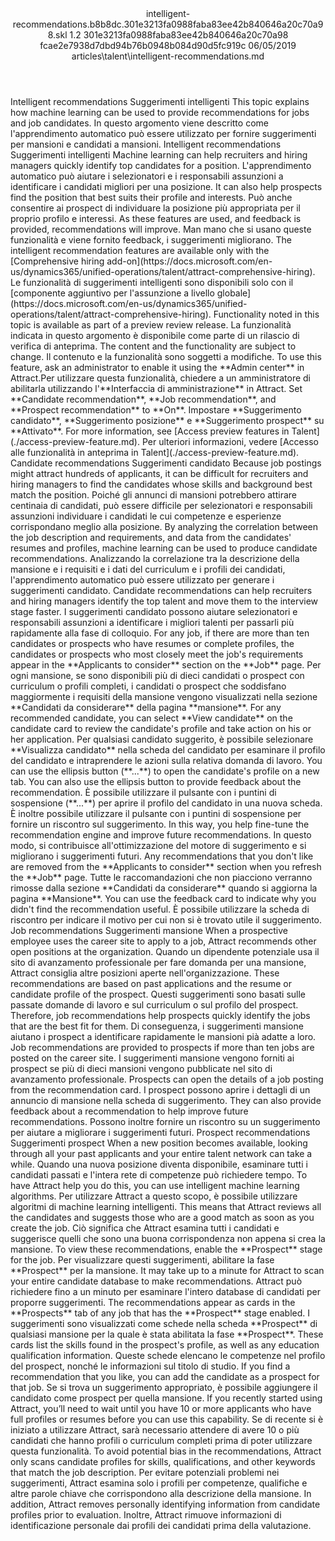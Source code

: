 <?xml version="1.0" encoding="UTF-8"?>
<xliff xmlns:logoport="urn:logoport:xliffeditor:xliff-extras:1.0" xmlns:xsi="http://www.w3.org/2001/XMLSchema-instance" xmlns="urn:oasis:names:tc:xliff:document:1.2" xmlns:xliffext="urn:microsoft:content:schema:xliffextensions" version="1.2" xsi:schemaLocation="urn:oasis:names:tc:xliff:document:1.2 xliff-core-1.2-transitional.xsd">
  <file datatype="xml" source-language="en-US" original="intelligent-recommendations.md" target-language="it-IT">
    <header>
      <tool tool-company="Microsoft" tool-version="1.0-d915bc8" tool-name="mdxliff" tool-id="mdxliff"/>
      <xliffext:skl_file_name>intelligent-recommendations.b8b8dc.301e3213fa0988faba83ee42b840646a20c70a98.skl</xliffext:skl_file_name>
      <xliffext:version>1.2</xliffext:version>
      <xliffext:ms.openlocfilehash>301e3213fa0988faba83ee42b840646a20c70a98</xliffext:ms.openlocfilehash>
      <xliffext:ms.sourcegitcommit>fcae2e7938d7dbd94b76b0948b084d90d5fc919c</xliffext:ms.sourcegitcommit>
      <xliffext:ms.lasthandoff>06/05/2019</xliffext:ms.lasthandoff>
      <xliffext:ms.openlocfilepath>articles\talent\intelligent-recommendations.md</xliffext:ms.openlocfilepath>
    </header>
    <body>
      <group extype="content" id="content">
        <trans-unit xml:space="preserve" translate="yes" id="101" restype="x-metadata">
          <source>Intelligent recommendations</source>
        <target logoport:matchpercent="101" state="translated" state-qualifier="leveraged-tm">Suggerimenti intelligenti</target></trans-unit>
        <trans-unit xml:space="preserve" translate="yes" id="102" restype="x-metadata">
          <source>This topic explains how machine learning can be used to provide recommendations for jobs and job candidates.</source>
        <target logoport:matchpercent="101" state="translated" state-qualifier="leveraged-tm">In questo argomento viene descritto come l'apprendimento automatico può essere utilizzato per fornire suggerimenti per mansioni e candidati a mansioni.</target></trans-unit>
        <trans-unit xml:space="preserve" translate="yes" id="103">
          <source>Intelligent recommendations</source>
        <target logoport:matchpercent="101" state="translated" state-qualifier="leveraged-tm">Suggerimenti intelligenti</target></trans-unit>
        <trans-unit xml:space="preserve" translate="yes" id="104">
          <source>Machine learning can help recruiters and hiring managers quickly identify top candidates for a position.</source>
        <target logoport:matchpercent="101" state="translated" state-qualifier="leveraged-tm">L'apprendimento automatico può aiutare i selezionatori e i responsabili assunzioni a identificare i candidati migliori per una posizione.</target></trans-unit>
        <trans-unit xml:space="preserve" translate="yes" id="105">
          <source>It can also help prospects find the position that best suits their profile and interests.</source>
        <target logoport:matchpercent="101" state="translated" state-qualifier="leveraged-tm">Può anche consentire ai prospect di individuare la posizione più appropriata per il proprio profilo e interessi.</target></trans-unit>
        <trans-unit xml:space="preserve" translate="yes" id="106">
          <source>As these features are used, and feedback is provided, recommendations will improve.</source>
        <target logoport:matchpercent="101" state="translated" state-qualifier="leveraged-tm">Man mano che si usano queste funzionalità e viene fornito feedback, i suggerimenti migliorano.</target></trans-unit>
        <trans-unit xml:space="preserve" translate="yes" id="107">
          <source>The intelligent recommendation features are available only with the <bpt id="p1">[</bpt>Comprehensive hiring add-on<ept id="p1">](https://docs.microsoft.com/en-us/dynamics365/unified-operations/talent/attract-comprehensive-hiring)</ept>.</source>
        <target logoport:matchpercent="101" state="translated" state-qualifier="leveraged-tm">Le funzionalità di suggerimenti intelligenti sono disponibili solo con il <bpt id="p1">[</bpt>componente aggiuntivo per l'assunzione a livello globale<ept id="p1">](https://docs.microsoft.com/en-us/dynamics365/unified-operations/talent/attract-comprehensive-hiring)</ept>.</target></trans-unit>
        <trans-unit xml:space="preserve" translate="yes" id="108">
          <source>Functionality noted in this topic is available as part of a preview review release.</source>
        <target logoport:matchpercent="101" state="translated" state-qualifier="leveraged-tm">La funzionalità indicata in questo argomento è disponibile come parte di un rilascio di verifica di anteprima.</target></trans-unit>
        <trans-unit xml:space="preserve" translate="yes" id="109">
          <source>The content and the functionality are subject to change.</source>
        <target logoport:matchpercent="101" state="translated" state-qualifier="leveraged-tm">Il contenuto e la funzionalità sono soggetti a modifiche.</target></trans-unit>
        <trans-unit xml:space="preserve" translate="yes" id="110">
          <source>To use this feature, ask an administrator to enable it using the <bpt id="p1">**</bpt>Admin center<ept id="p1">**</ept> in Attract.</source><target logoport:matchpercent="92" state="translated" state-qualifier="fuzzy-match">Per utilizzare questa funzionalità, chiedere a un amministratore di abilitarla utilizzando l'<bpt id="p1">**</bpt>Interfaccia di amministrazione<ept id="p1">**</ept> in Attract.</target>
        </trans-unit>
        <trans-unit xml:space="preserve" translate="yes" id="111">
          <source>Set <bpt id="p1">**</bpt>Candidate recommendation<ept id="p1">**</ept>, <bpt id="p2">**</bpt>Job recommendation<ept id="p2">**</ept>, and <bpt id="p3">**</bpt>Prospect recommendation<ept id="p3">**</ept> to <bpt id="p4">**</bpt>On<ept id="p4">**</ept>.</source>
        <target logoport:matchpercent="100" state="translated" state-qualifier="leveraged-tm">Impostare <bpt id="p1">**</bpt>Suggerimento candidato<ept id="p1">**</ept>, <bpt id="p2">**</bpt>Suggerimento posizione<ept id="p2">**</ept> e <bpt id="p3">**</bpt>Suggerimento prospect<ept id="p3">**</ept> su <bpt id="p4">**</bpt>Attivato<ept id="p4">**</ept>.</target></trans-unit>
        <trans-unit xml:space="preserve" translate="yes" id="112">
          <source>For more information, see <bpt id="p1">[</bpt>Access preview features in Talent<ept id="p1">](./access-preview-feature.md)</ept>.</source>
        <target logoport:matchpercent="101" state="translated" state-qualifier="leveraged-tm">Per ulteriori informazioni, vedere <bpt id="p1">[</bpt>Accesso alle funzionalità in anteprima in Talent<ept id="p1">](./access-preview-feature.md)</ept>.</target></trans-unit>
        <trans-unit xml:space="preserve" translate="yes" id="113">
          <source>Candidate recommendations</source>
        <target logoport:matchpercent="101" state="translated" state-qualifier="leveraged-tm">Suggerimenti candidato</target></trans-unit>
        <trans-unit xml:space="preserve" translate="yes" id="114">
          <source>Because job postings might attract hundreds of applicants, it can be difficult for recruiters and hiring managers to find the candidates whose skills and background best match the position.</source>
        <target logoport:matchpercent="101" state="translated" state-qualifier="leveraged-tm">Poiché gli annunci di mansioni potrebbero attirare centinaia di candidati, può essere difficile per selezionatori e responsabili assunzioni individuare i candidati le cui competenze e esperienze corrispondano meglio alla posizione.</target></trans-unit>
        <trans-unit xml:space="preserve" translate="yes" id="115">
          <source>By analyzing the correlation between the job description and requirements, and data from the candidates' resumes and profiles, machine learning can be used to produce candidate recommendations.</source>
        <target logoport:matchpercent="101" state="translated" state-qualifier="leveraged-tm">Analizzando la correlazione tra la descrizione della mansione e i requisiti e i dati del curriculum e i profili dei candidati, l'apprendimento automatico può essere utilizzato per generare i suggerimenti candidato.</target></trans-unit>
        <trans-unit xml:space="preserve" translate="yes" id="116">
          <source>Candidate recommendations can help recruiters and hiring managers identify the top talent and move them to the interview stage faster.</source>
        <target logoport:matchpercent="101" state="translated" state-qualifier="leveraged-tm">I suggerimenti candidato possono aiutare selezionatori e responsabili assunzioni a identificare i migliori talenti per passarli più rapidamente alla fase di colloquio.</target></trans-unit>
        <trans-unit xml:space="preserve" translate="yes" id="117">
          <source>For any job, if there are more than ten candidates or prospects who have resumes or complete profiles, the candidates or prospects who most closely meet the job's requirements appear in the <bpt id="p1">**</bpt>Applicants to consider<ept id="p1">**</ept> section on the <bpt id="p2">**</bpt>Job<ept id="p2">**</ept> page.</source>
        <target logoport:matchpercent="101" state="translated" state-qualifier="leveraged-tm">Per ogni mansione, se sono disponibili più di dieci candidati o prospect con curriculum o profili completi, i candidati o prospect che soddisfano maggiormente i requisiti della mansione vengono visualizzati nella sezione <bpt id="p1">**</bpt>Candidati da considerare<ept id="p1">**</ept> della pagina <bpt id="p2">**</bpt>mansione<ept id="p2">**</ept>.</target></trans-unit>
        <trans-unit xml:space="preserve" translate="yes" id="118">
          <source>For any recommended candidate, you can select <bpt id="p1">**</bpt>View candidate<ept id="p1">**</ept> on the candidate card to review the candidate's profile and take action on his or her application.</source>
        <target logoport:matchpercent="101" state="translated" state-qualifier="leveraged-tm">Per qualsiasi candidato suggerito, è possibile selezionare <bpt id="p1">**</bpt>Visualizza candidato<ept id="p1">**</ept> nella scheda del candidato per esaminare il profilo del candidato e intraprendere le azioni sulla relativa domanda di lavoro.</target></trans-unit>
        <trans-unit xml:space="preserve" translate="yes" id="119">
          <source>You can use the ellipsis button (<bpt id="p1">**</bpt>...<ept id="p1">**</ept>) to open the candidate's profile on a new tab. You can also use the ellipsis button to provide feedback about the recommendation.</source>
        <target logoport:matchpercent="101" state="translated" state-qualifier="leveraged-tm">È possibile utilizzare il pulsante con i puntini di sospensione (<bpt id="p1">**</bpt>...<ept id="p1">**</ept>) per aprire il profilo del candidato in una nuova scheda. È inoltre possibile utilizzare il pulsante con i puntini di sospensione per fornire un riscontro sul suggerimento.</target></trans-unit>
        <trans-unit xml:space="preserve" translate="yes" id="120">
          <source>In this way, you help fine-tune the recommendation engine and improve future recommendations.</source>
        <target logoport:matchpercent="101" state="translated" state-qualifier="leveraged-tm">In questo modo, si contribuisce all'ottimizzazione del motore di suggerimento e si migliorano i suggerimenti futuri.</target></trans-unit>
        <trans-unit xml:space="preserve" translate="yes" id="121">
          <source>Any recommendations that you don't like are removed from the <bpt id="p1">**</bpt>Applicants to consider<ept id="p1">**</ept> section when you refresh the <bpt id="p2">**</bpt>Job<ept id="p2">**</ept> page.</source>
        <target logoport:matchpercent="101" state="translated" state-qualifier="leveraged-tm">Tutte le raccomandazioni che non piacciono verranno rimosse dalla sezione <bpt id="p1">**</bpt>Candidati da considerare<ept id="p1">**</ept> quando si aggiorna la pagina <bpt id="p2">**</bpt>Mansione<ept id="p2">**</ept>.</target></trans-unit>
        <trans-unit xml:space="preserve" translate="yes" id="122">
          <source>You can use the feedback card to indicate why you didn't find the recommendation useful.</source>
        <target logoport:matchpercent="101" state="translated" state-qualifier="leveraged-tm">È possibile utilizzare la scheda di riscontro per indicare il motivo per cui non si è trovato utile il suggerimento.</target></trans-unit>
        <trans-unit xml:space="preserve" translate="yes" id="123">
          <source>Job recommendations</source>
        <target logoport:matchpercent="101" state="translated" state-qualifier="leveraged-tm">Suggerimenti mansione</target></trans-unit>
        <trans-unit xml:space="preserve" translate="yes" id="124">
          <source>When a prospective employee uses the career site to apply to a job, Attract recommends other open positions at the organization.</source>
        <target logoport:matchpercent="101" state="translated" state-qualifier="leveraged-tm">Quando un dipendente potenziale usa il sito di avanzamento professionale per fare domanda per una mansione, Attract consiglia altre posizioni aperte nell'organizzazione.</target></trans-unit>
        <trans-unit xml:space="preserve" translate="yes" id="125">
          <source>These recommendations are based on past applications and the resume or candidate profile of the prospect.</source>
        <target logoport:matchpercent="101" state="translated" state-qualifier="leveraged-tm">Questi suggerimenti sono basati sulle passate domande di lavoro e sul curriculum o sul profilo del prospect.</target></trans-unit>
        <trans-unit xml:space="preserve" translate="yes" id="126">
          <source>Therefore, job recommendations help prospects quickly identify the jobs that are the best fit for them.</source>
        <target logoport:matchpercent="101" state="translated" state-qualifier="leveraged-tm">Di conseguenza, i suggerimenti mansione aiutano i prospect a identificare rapidamente le mansioni pià adatte a loro.</target></trans-unit>
        <trans-unit xml:space="preserve" translate="yes" id="127">
          <source>Job recommendations are provided to prospects if more than ten jobs are posted on the career site.</source>
        <target logoport:matchpercent="101" state="translated" state-qualifier="leveraged-tm">I suggerimenti mansione vengono forniti ai prospect se più di dieci mansioni vengono pubblicate nel sito di avanzamento professionale.</target></trans-unit>
        <trans-unit xml:space="preserve" translate="yes" id="128">
          <source>Prospects can open the details of a job posting from the recommendation card.</source>
        <target logoport:matchpercent="101" state="translated" state-qualifier="leveraged-tm">I prospect possono aprire i dettagli di un annuncio di mansione nella scheda di suggerimento.</target></trans-unit>
        <trans-unit xml:space="preserve" translate="yes" id="129">
          <source>They can also provide feedback about a recommendation to help improve future recommendations.</source>
        <target logoport:matchpercent="101" state="translated" state-qualifier="leveraged-tm">Possono inoltre fornire un riscontro su un suggerimento per aiutare a migliorare i suggerimenti futuri.</target></trans-unit>
        <trans-unit xml:space="preserve" translate="yes" id="130">
          <source>Prospect recommendations</source>
        <target logoport:matchpercent="101" state="translated" state-qualifier="leveraged-tm">Suggerimenti prospect</target></trans-unit>
        <trans-unit xml:space="preserve" translate="yes" id="131">
          <source>When a new position becomes available, looking through all your past applicants and your entire talent network can take a while.</source>
        <target logoport:matchpercent="101" state="translated" state-qualifier="leveraged-tm">Quando una nuova posizione diventa disponibile, esaminare tutti i candidati passati e l'intera rete di competenze può richiedere tempo.</target></trans-unit>
        <trans-unit xml:space="preserve" translate="yes" id="132">
          <source>To have Attract help you do this, you can use intelligent machine learning algorithms.</source>
        <target logoport:matchpercent="101" state="translated" state-qualifier="leveraged-tm">Per utilizzare Attract a questo scopo, è possibile utilizzare algoritmi di machine learning intelligenti.</target></trans-unit>
        <trans-unit xml:space="preserve" translate="yes" id="133">
          <source>This means that Attract reviews all the candidates and suggests those who are a good match as soon as you create the job.</source>
        <target logoport:matchpercent="101" state="translated" state-qualifier="leveraged-tm">Ciò significa che Attract esamina tutti i candidati e suggerisce quelli che sono una buona corrispondenza non appena si crea la mansione.</target></trans-unit>
        <trans-unit xml:space="preserve" translate="yes" id="134">
          <source>To view these recommendations, enable the <bpt id="p1">**</bpt>Prospect<ept id="p1">**</ept> stage for the job.</source>
        <target logoport:matchpercent="101" state="translated" state-qualifier="leveraged-tm">Per visualizzare questi suggerimenti, abilitare la fase <bpt id="p1">**</bpt>Prospect<ept id="p1">**</ept> per la mansione.</target></trans-unit>
        <trans-unit xml:space="preserve" translate="yes" id="135">
          <source>It may take up to a minute for Attract to scan your entire candidate database to make recommendations.</source>
        <target logoport:matchpercent="101" state="translated" state-qualifier="leveraged-tm">Attract può richiedere fino a un minuto per esaminare l'intero database di candidati per proporre suggerimenti.</target></trans-unit>
        <trans-unit xml:space="preserve" translate="yes" id="136">
          <source>The recommendations appear as cards in the <bpt id="p1">**</bpt>Prospects<ept id="p1">**</ept> tab of any job that has the <bpt id="p2">**</bpt>Prospect<ept id="p2">**</ept> stage enabled.</source>
        <target logoport:matchpercent="101" state="translated" state-qualifier="leveraged-tm">I suggerimenti sono visualizzati come schede nella scheda <bpt id="p1">**</bpt>Prospect<ept id="p1">**</ept> di qualsiasi mansione per la quale è stata abilitata la fase <bpt id="p2">**</bpt>Prospect<ept id="p2">**</ept>.</target></trans-unit>
        <trans-unit xml:space="preserve" translate="yes" id="137">
          <source>These cards list the skills found in the prospect's profile, as well as any education qualification information.</source>
        <target logoport:matchpercent="101" state="translated" state-qualifier="leveraged-tm">Queste schede elencano le competenze nel profilo del prospect, nonché le informazioni sul titolo di studio.</target></trans-unit>
        <trans-unit xml:space="preserve" translate="yes" id="138">
          <source>If you find a recommendation that you like, you can add the candidate as a prospect for that job.</source>
        <target logoport:matchpercent="101" state="translated" state-qualifier="leveraged-tm">Se si trova un suggerimento appropriato, è possibile aggiungere il candidato come prospect per quella mansione.</target></trans-unit>
        <trans-unit xml:space="preserve" translate="yes" id="139">
          <source>If you recently started using Attract, you’ll need to wait until you have 10 or more applicants who have full profiles or resumes before you can use this capability.</source>
        <target logoport:matchpercent="101" state="translated" state-qualifier="leveraged-tm">Se di recente si è iniziato a utilizzare Attract, sarà necessario attendere di avere 10 o più candidati che hanno profili o curriculum completi prima di poter utilizzare questa funzionalità.</target></trans-unit>
        <trans-unit xml:space="preserve" translate="yes" id="140">
          <source>To avoid potential bias in the recommendations, Attract only scans candidate profiles for skills, qualifications, and other keywords that match the job description.</source>
        <target logoport:matchpercent="101" state="translated" state-qualifier="leveraged-tm">Per evitare potenziali problemi nei suggerimenti, Attract esamina solo i profili per competenze, qualifiche e altre parole chiave che corrispondono alla descrizione della mansione.</target></trans-unit>
        <trans-unit xml:space="preserve" translate="yes" id="141">
          <source>In addition, Attract removes personally identifying information from candidate profiles prior to evaluation.</source>
        <target logoport:matchpercent="101" state="translated" state-qualifier="leveraged-tm">Inoltre, Attract rimuove informazioni di identificazione personale dai profili dei candidati prima della valutazione.</target></trans-unit>
      </group>
    </body>
  </file>
</xliff>